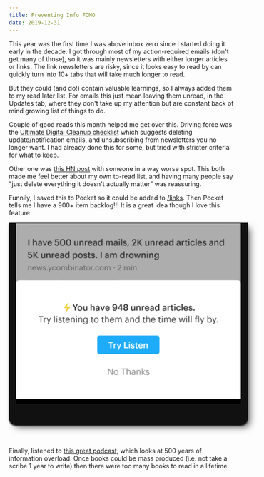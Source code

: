 ```yaml
---
title: Preventing Info FOMO
date: 2019-12-31
---
```


This year was the first time I was above inbox zero since I started doing it early in the decade. I got through most of my action-required emails (don't get many of those), so it was mainly newsletters with either longer articles or links. The link newsletters are risky, since it looks easy to read by can quickly turn into 10+ tabs that will take much longer to read.

But they could (and do!) contain valuable learnings, so I always added them to my read later list. For emails this just mean leaving them unread, in the Updates tab, where they don't take up my attention but are constant back of mind growing list of things to do.

Couple of good reads this month helped me get over this. Driving force was the [Ultimate Digital Cleanup checklist](https://www.smashingmagazine.com/2016/12/digital-clean-up-checklist/) which suggests deleting update/notification emails, and unsubscribing from newsletters you no longer want. I had already done this for some, but tried with stricter criteria for what to keep.

Other one was [this HN post](https://news.ycombinator.com/item?id=21902130) with someone in a way worse spot. This both made me feel better about my own to-read list, and having many people say "just delete everything it doesn't actually matter" was reassuring.

Funnily, I saved this to Pocket so it could be added to [/links](/links). Then Pocket tells me I have a 900+ item backlog!!! It is a great idea though I love this feature

<style>
.phone-bottom {
  border: solid #111;
  border-width: 1px 1rem 3rem 1rem;
  border-radius: 0 0 1rem 1rem;
  box-shadow: 0 2px 3px #222,
    8px 8px 16px -4px #222b;
  margin-bottom: 2rem;
}
</style>
<img class="phone phone-bottom" src="/img/compound-info-overload.png" alt="Pocket's Listen feature promotion telling me I have 948 things to read">

Finally, listened to [this great podcast](https://overcast.fm/+OP0KDV5EE), which  looks at 500 years of information overload. Once books could be mass produced (i.e. not take a scribe 1 year to write) then there were too many books to read in a lifetime.

